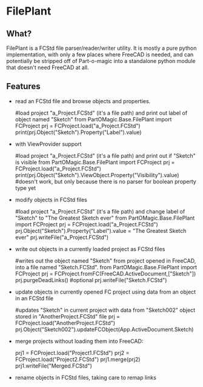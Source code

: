 # FilePlant

## What?

FilePlant is a FCStd file parser/reader/writer utility. It is mostly a pure python implementation, with only a few places where FreeCAD is needed, and can potentially be stripped off of Part-o-magic into a standalone python module that doesn't need FreeCAD at all.

## Features

* read an FCStd file and browse objects and properties.

    #load project "a_Project.FCStd" (it's a file path) and print out label of object named "Sketch" 
    from PartOMagic.Base.FilePlant import FCProject
    prj = FCProject.load("a_Project.FCStd")
    print(prj.Object("Sketch").Property("Label").value)

* with ViewProvider support

    #load project "a_Project.FCStd" (it's a file path) and print out if "Sketch" is visible 
    from PartOMagic.Base.FilePlant import FCProject
    prj = FCProject.load("a_Project.FCStd")
    print(prj.Object("Sketch").ViewObject.Property("Visibility").value) #doesn't work, but only because there is no parser for boolean property type yet

* modify objects in FCStd files

    #load project "a_Project.FCStd" (it's a file path) and change label of "Sketch" to "The Greatest Sketch ever" 
    from PartOMagic.Base.FilePlant import FCProject
    prj = FCProject.load("a_Project.FCStd")
    prj.Object("Sketch").Property("Label").value = "The Greatest Sketch ever"
    prj.writeFile("a_Project.FCStd")

* write out objects in a currently loaded project as FCStd files

    #writes out the object named "Sketch" from project opened in FreeCAD, into a file named "Sketch.FCStd".
    from PartOMagic.Base.FilePlant import FCProject
    prj = FCProject.fromFC(FreeCAD.ActiveDocument,["Sketch"])
    prj.purgeDeadLinks() #optional
    prj.writeFile("Sketch.FCStd")

* update objects in currently opened FC project using data from an object in an FCStd file

    #updates "Sketch" in current project with data from "Sketch002" object stored in "AnotherProject.FCStd" file
    prj = FCProject.load("AnotherProject.FCStd")
    prj.Object("Sketch002").updateFCObject(App.ActiveDocument.Sketch)

* merge projects without loading them into FreeCAD:

    prj1 = FCProject.load("Project1.FCStd")
    prj2 = FCProject.load("Project2.FCStd")
    prj1.merge(prj2)
    prj1.writeFile("Merged.FCStd")

* rename objects in FCStd files, taking care to remap links




